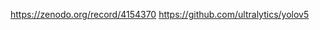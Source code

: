 

<!--
 * @version:
 * @Author:  StevenJokess https://github.com/StevenJokess
 * @Date: 2020-12-06 22:27:20
 * @LastEditors:  StevenJokess https://github.com/StevenJokess
 * @LastEditTime: 2020-12-17 20:44:54
 * @Description:
 * @TODO::
 * @Reference:https://pytorch.org/hub/ultralytics_yolov5/
 * https://colab.research.google.com/github/pytorch/pytorch.github.io/blob/master/assets/hub/ultralytics_yolov5.ipynb
-->
https://zenodo.org/record/4154370
https://github.com/ultralytics/yolov5
